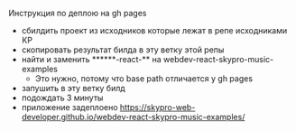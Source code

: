 Инструкция по деплою на gh pages

- сбилдить проект из исходников которые лежат в репе исходниками КР
- скопировать результат билда в эту ветку этой репы
- найти и заменить \*\*\*\*\*\*-react-\*\* на webdev-react-skypro-music-examples
  - Это нужно, потому что base path отличается у gh pages
- запушить в эту ветку билд
- подождать 3 минуты
- приложение задеплоено https://skypro-web-developer.github.io/webdev-react-skypro-music-examples/
